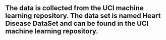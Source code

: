 ## The data is collected from the UCI machine learning repository. The data set is named Heart Disease DataSet and can be found in the UCI machine learning repository.
